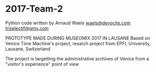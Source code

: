 # 2017-Team-2

Python code written by Arnaud Waels
waels@devocite.com
triselectif@gmx.com

PROTOTYPE MADE DURING MUSEOMIX 2017 IN LAUSANE
Based on Venice Time Machine's project, resarch project from EPFL University, Lausane, Switzerland

The project is targetting the administrative archives of Venice from a "visitor's experience" point of view 
